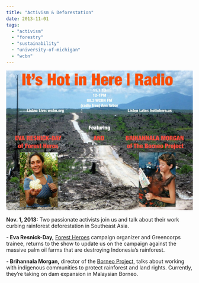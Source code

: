 ```yaml
---
title: "Activism & Deforestation"
date: 2013-11-01
tags: 
  - "activism"
  - "forestry"
  - "sustainability"
  - "university-of-michigan"
  - "wcbn"
---
```


![Picture](images/13835270171.jpg)

**Nov. 1, 2013:** Two passionate activists join us and talk about their work curbing rainforest deforestation in Southeast Asia.

**\- Eva Resnick-Day,** [Forest Heroes](http://www.forestheroes.org/) campaign organizer and Greencorps trainee, returns to the show to update us on the campaign against the massive palm oil farms that are destroying Indonesia’s rainforest.

**\- Brihannala Morgan,** director of the [Borneo Project](http://borneoproject.org/‎), talks about working with indigenous communities to protect rainforest and land rights. Currently, they’re taking on dam expansion in Malaysian Borneo.
